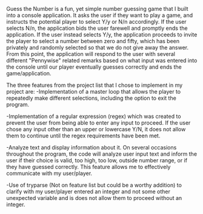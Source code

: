 Guess the Number is a fun, yet simple number guessing game that I built into a console application. It asks the user if they want to play a game, and 
instructs the potential player to select Y/y or N/n accordingly. If the user selects N/n, the application bids the user farewell and promptly ends the application. 
If the user instead selects Y/y, the application proceeds to invite the player to select a number between zero and fifty, which has been privately and randomly selected 
so that we do not give away the answer. From this point, the application will respond to the user with several different "Pennywise" related remarks based on what input
was entered into the console until our player eventually guesses correctly and ends the game/application.

The three features from the project list that I chose to implement in my project are:
-Implementation of a master loop that allows the player to repeatedly make different selections, including the option to exit the program.

-Implementation of a regular expression (regex) which was created to prevent the user from being able to enter any input to proceed. If the user chose any input other
than an upper or lowercase Y/N, it does not allow them to continue until the regex requirements have been met. 

-Analyze text and display information about it. On several occasions throughout the program, the code will analyze user input text and inform the user if their choice 
is valid, too high, too low, outside number range, or if they have guessed correctly. This feature allows me to effectively communicate with my user/player.

-Use of tryparse (Not on feature list but could be a worthy addition) to clarify with my user/player entered an integer and not some other unexpected variable and 
is does not allow them to proceed without an integer. 
